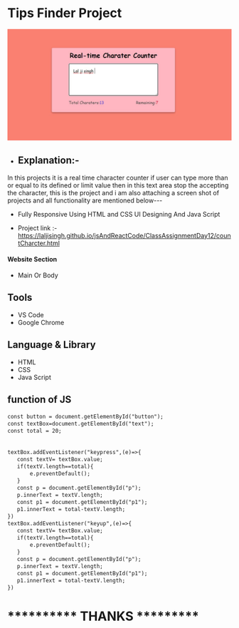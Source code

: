 # Tips Finder Project 
 ![App Screenshot](https://github.com/laljisingh/jsAndReactCode/blob/main/ClassAssignmentDay12/Capture.JPG?raw=true)
      
- ## Explanation:-  
In this projects it is a real time character counter if user can type more than or equal to its defined or limit value then in this text area stop the accepting the character, this is the project and i am also attaching a screen shot of projects and all functionality are mentioned below--- 

- Fully Responsive Using HTML and CSS UI Designing
And Java Script



- Project link :-  https://laljisingh.github.io/jsAndReactCode/ClassAssignmentDay12/countCharcter.html


#### Website Section
* Main Or Body
## Tools
- VS Code
- Google Chrome
## Language & Library
- HTML
- CSS
- Java Script
## function of JS
 ```
const button = document.getElementById("button");
const textBox=document.getElementById("text");
const total = 20;


textBox.addEventListener("keypress",(e)=>{
    const textV= textBox.value;
    if(textV.length==total){
        e.preventDefault();
    }
    const p = document.getElementById("p");
    p.innerText = textV.length;
    const p1 = document.getElementById("p1");
    p1.innerText = total-textV.length;
})
textBox.addEventListener("keyup",(e)=>{
    const textV= textBox.value;
    if(textV.length==total){
        e.preventDefault();
    }
    const p = document.getElementById("p");
    p.innerText = textV.length;
    const p1 = document.getElementById("p1");
    p1.innerText = total-textV.length;
})

```



# ********** **THANKS** *********
